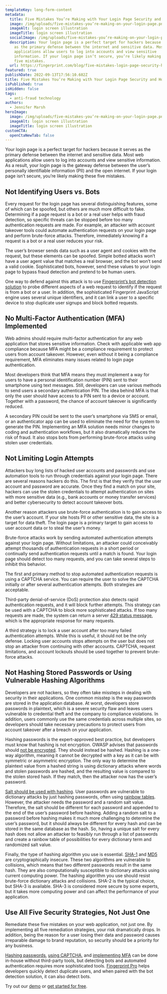 ```yaml
---
templateKey: long-form-content
metadata:
  title: Five Mistakes You’re Making with Your Login Page Security and How to Fix Them
  image: /img/uploads/five-mistakes-you’re-making-on-your-login-page.png
  imageAlt: login screen illustration
  imageTitle: login screen illustration
  socialImage: /img/uploads/five-mistakes-you’re-making-on-your-login-page.png
  description: Your login page is a perfect target for hackers because it serves
    as the primary defense between the internet and sensitive data. Most web
    applications allow users to log into accounts and view sensitive
    information. If your login page isn’t secure, you’re likely making these
    five mistakes.
  url: https://fingerprint.com/blog/five-mistakes-login-page-security-how-to-fix
featured: true
publishDate: 2022-09-13T17:56:10.602Z
title: Five Mistakes You’re Making with Your Login Page Security and How to Fix Them
isPublished: true
isHidden: false
tags:
  - anti-fraud technology
authors:
  - Jennifer Marsh
heroImage:
  image: /img/uploads/five-mistakes-you’re-making-on-your-login-page.png
  imageAlt: login screen illustration
  imageTitle: login screen illustration
customCTA:
  openCtaNewTab: false
---
```

Your login page is a perfect target for hackers because it serves as the primary defense between the internet and sensitive data. Most web applications allow users to log into accounts and view sensitive information. As a result, your login page is the gateway defense between the user’s personally identifiable information (PII) and the open internet. If your login page isn’t secure, you’re likely making these five mistakes.

## Not Identifying Users vs. Bots

Every request for the login page has several distinguishing features, some of which can be spoofed, but others are much more difficult to fake. Determining if a page request is a bot or a real user helps with fraud detection, so specific threats can be stopped before too many authentication requests are made. For example, an attacker with account takeover tools could automate authentication requests on your login page and perform brute-force attacks. Therefore, immediately knowing if a request is a bot or a real user reduces your risk.

The user’s browser sends data such as a user agent and cookies with the request, but these elements can be spoofed. Simple botted attacks won’t have a user agent value that matches a real browser, and the bot won’t send a valid cookie. Sophisticated bots, however, send these values to your login page to bypass fraud detection and pretend to be human users.

One way to defend against this attack is to use [Fingerprint’s bot detection solution](https://fingerprint.com/products/bot-detection/) to probe different aspects of a web request to identify if the request is from a bot or a user. In addition, the sophisticated Fingerprint JavaScript engine uses several unique identifiers, and it can link a user to a specific device to stop duplicate user signups and block botted requests.

## No Multi-Factor Authentication (MFA) Implemented

Web admins should require multi-factor authentication for any web application that stores sensitive information. Check with applicable web app compliance because MFA might be a compliance requirement to protect users from account takeover. However, even without it being a compliance requirement, MFA eliminates many issues related to login page authentication.

Most developers think that MFA means they must implement a way for users to have a personal identification number (PIN) sent to their smartphone using text messages. Still, developers can use various methods to send users a secondary authentication PIN. The idea behind MFA is that only the user should have access to a PIN sent to a device or account. Together with a password, the chance of account takeover is significantly reduced.

A secondary PIN could be sent to the user’s smartphone via SMS or email, or an authenticator app can be used to eliminate the need for the system to generate the PIN. Implementing an MFA solution needs minor changes to coding and authentication workflows, but it also dramatically reduces the risk of fraud. It also stops bots from performing brute-force attacks using stolen user credentials.

## Not Limiting Login Attempts

Attackers buy long lists of hacked user accounts and passwords and use automation tools to run through credentials against your login page. There are several reasons hackers do this. The first is that they verify that the user account and password are accurate. Once they find a match on your site, hackers can use the stolen credentials to attempt authentication on sites with more sensitive data (e.g., bank accounts or money transfer services) and better cybersecurity to detect account takeover bots. 

Another reason attackers use brute-force authentication is to gain access to the user’s account. If your site hosts PII or other sensitive data, the site is a target for data theft. The login page is a primary target to gain access to user account data or to steal the user’s money. 

Brute-force attacks work by sending automated authentication attempts against your login page. Without limitations, an attacker could conceivably attempt thousands of authentication requests in a short period or continually send authentication requests until a match is found. Your login page should detect too many requests, and you can take several steps to inhibit this behavior.

The first and primary method to stop automated authentication requests is using a CAPTCHA service. You can require the user to solve the CAPTCHA initially or after several authentication attempts. Both strategies are acceptable. 

Third-party denial-of-service (DoS) protection also detects rapid authentication requests, and it will block further attempts. This strategy can be used with a CAPTCHA to block more sophisticated attacks. If too many requests are made, the system can return a server [429 status message](https://www.rfc-editor.org/rfc/rfc6585#section-4), which is the appropriate response for many requests.

A third strategy is to lock a user account after too many failed authentication attempts. While this is useful, it should not be the only defense. Locking user accounts stops attempts on the user but does not stop an attacker from continuing with other accounts. CAPTCHA, request limitations, and account lockouts should be used together to prevent brute-force attacks.

## Not Hashing Stored Passwords or Using Vulnerable Hashing Algorithms

Developers are not hackers, so they often take missteps in dealing with security in their applications. One common misstep is the way passwords are stored in the application database. At worst, developers store passwords in plaintext, which is a severe security flaw and leaves users vulnerable to credential theft and the company to compliance violations. In addition, users commonly use the same credentials across multiple sites, so developers should take necessary precautions to protect users from account takeover after a breach on your application.

Hashing passwords is the expert-approved best practice, but developers must know that hashing is not encryption. OWASP advises that passwords should [not be encrypted](https://cheatsheetseries.owasp.org/cheatsheets/Password_Storage_Cheat_Sheet.html). They should instead be hashed. Hashing is a one-way algorithm, meaning it cannot be decrypted with a key as it can be with symmetric or asymmetric encryption. The only way to determine the plaintext value from a hashed string is using dictionary attacks where words and stolen passwords are hashed, and the resulting value is compared to the stolen stored hash. If they match, then the attacker now has the user’s password.

[Salt should be used with hashing](https://auth0.com/blog/adding-salt-to-hashing-a-better-way-to-store-passwords/). User passwords are vulnerable to dictionary attacks by just hashing passwords, often using [rainbow tables](https://www.sciencedirect.com/topics/computer-science/rainbow-table#:~:text=Rainbow%20tables%20are%20tables%20of,it%20to%20the%20stored%20hash.). However, the attacker needs the password and a random salt value. Therefore, the salt should be different for each password and appended to the end of the user’s password before hashing. Adding a random salt to a password before hashing makes it much more challenging to determine the user’s password, but it should always be different for every hash and can be stored in the same database as the hash. So, having a unique salt for every hash does not allow an attacker to feasibly run through a list of passwords and create a rainbow table of possibilities for every dictionary term and randomized salt value.

Finally, the type of hashing algorithm you use is essential. [SHA-1](https://en.wikipedia.org/wiki/SHA-1) and [MD5](https://en.wikipedia.org/wiki/MD5) are cryptographically insecure. These two algorithms are vulnerable to collisions, which means that two different passwords result in the same hash. They are also computationally susceptible to dictionary attacks using current computing power. The hashing algorithm you use should resist brute-force dictionary attacks and collisions. SHA-2 is the typical choice, but SHA-3 is available. SHA-3 is considered more secure by some experts, but it takes more computing power and can affect the performance of your application.

## Use All Five Security Strategies, Not Just One

Remediate these five mistakes on your web application, not just one. By implementing all five remediation strategies, your risk dramatically drops. In addition, being the reason for a user losing their data and password causes irreparable damage to brand reputation, so security should be a priority for any business.

[Hashing passwords](https://auth0.com/blog/hashing-passwords-one-way-road-to-security/), [using CAPTCHA](https://www.makeuseof.com/captcha-validation-html-css-javascript/), and [implementing MFA](https://www.okta.com/resources/whitepaper/8-steps-for-effectively-deploying-mfa/) can be done in-house without third-party tools, but detecting bots and automated authentication requires more sophisticated tools. [Fingerprint Pro](https://fingerprint.com/products/fingerprint-pro/) helps developers quickly detect duplicate users, and when paired with the bot detection solution, it can also detect bots. 

Try out our [demo](https://fingerprint.com/demo/) or [get started for free](https://fingerprint.com/products/bot-detection/).